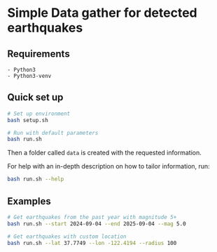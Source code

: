 # Simple Data gather for detected earthquakes 

## Requirements
```
- Python3
- Python3-venv
```

## Quick set up
```bash
# Set up environment
bash setup.sh

# Run with default parameters
bash run.sh
```

Then a folder called `data` is created with the requested information.

For help with an in-depth description on how to tailor information, run:
```bash
bash run.sh --help
```

## Examples
```bash
# Get earthquakes from the past year with magnitude 5+
bash run.sh --start 2024-09-04 --end 2025-09-04 --mag 5.0

# Get earthquakes with custom location
bash run.sh --lat 37.7749 --lon -122.4194 --radius 100
```